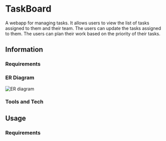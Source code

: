 # TaskBoard

A webapp for managing tasks. It allows users to view the list of tasks assigned to them and their team. The users can update the tasks assigned to them. The users can plan their work based on the priority of their tasks.

## Information

### Requirements

### ER Diagram
![ER diagram](https://github.com/rahulbu/TaskBoard/blob/master/task-line.png)

### Tools and Tech

## Usage

### Requirements

